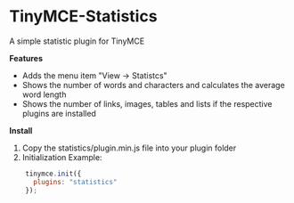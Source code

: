 TinyMCE-Statistics
==================

A simple statistic plugin for TinyMCE 

**Features**
 - Adds the menu item "View -> Statistcs"
 - Shows the number of words and characters and calculates the average word length
 - Shows the number of links, images, tables and lists if the respective plugins are installed

**Install**
 1. Copy the statistics/plugin.min.js file into your plugin folder
 2. Initialization Example:  

```javascript
    tinymce.init({
      plugins: "statistics"
    });
```
